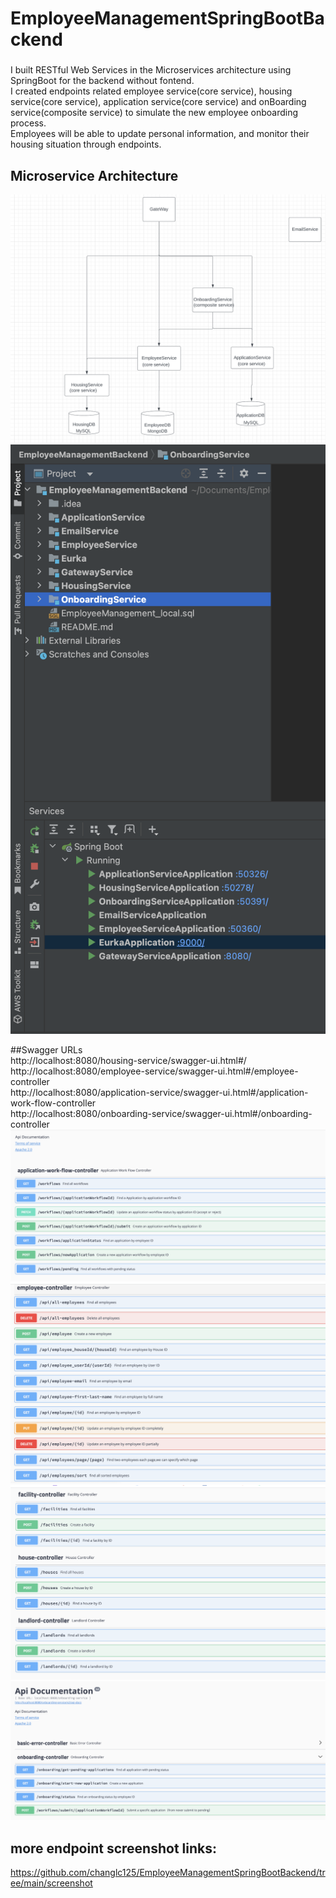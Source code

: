 # EmployeeManagementSpringBootBackend        
### 
I built RESTful Web Services in the Microservices architecture using SpringBoot for the backend without fontend.    
I created endpoints related employee service(core service), housing service(core service), application service(core service) and onBoarding service(composite service) to simulate the new employee onboarding process.         
Employees will be able to update personal information, and monitor their housing situation through endpoints.     

## Microservice Architecture
![image](https://github.com/changlc125/EmployeeManagementSpringBootBackend/blob/main/screenshot/microservice-architechture.png)
![image](https://github.com/changlc125/EmployeeManagementSpringBootBackend/blob/main/screenshot/running%20application.png)

##Swagger URLs       
http://localhost:8080/housing-service/swagger-ui.html#/        
http://localhost:8080/employee-service/swagger-ui.html#/employee-controller        
http://localhost:8080/application-service/swagger-ui.html#/application-work-flow-controller      
http://localhost:8080/onboarding-service/swagger-ui.html#/onboarding-controller      
![image](https://github.com/changlc125/EmployeeManagementSpringBootBackend/blob/main/screenshot/swagger-applicationworkflow%20service.png)
![image](https://github.com/changlc125/EmployeeManagementSpringBootBackend/blob/main/screenshot/swagger-employee%20service.png)
![image](https://github.com/changlc125/EmployeeManagementSpringBootBackend/blob/main/screenshot/swagger-housing%20service.png)
![image](https://github.com/changlc125/EmployeeManagementSpringBootBackend/blob/main/screenshot/swagger-onboarding%20service.png)

## more endpoint screenshot links:          
https://github.com/changlc125/EmployeeManagementSpringBootBackend/tree/main/screenshot
